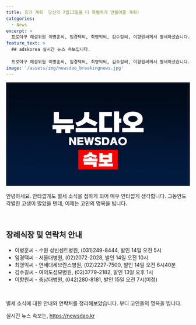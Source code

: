 ```yaml
---
title: 휴가 계획  당신의 7월13일을 더 특별하게 만들어줄 계획!
categories:
  - News
excerpt: >
  프로야구 해설위원 이병훈씨, 임경택씨, 최영익씨, 김수길씨, 이향원씨께서 별세하셨습니다. 발인 일정과 연락처는 다음과 같습니다: 이병훈씨(14일 오전 5시, 수원 성빈센트병원, 031-249-8444), 임경택씨(14일 오전 10시, 서울대병원, 02-2072-2028), 최영익씨(14일 오전 6시40분, 연세대세브란스병원, 02-2227-7500), 김수길씨(13일 오후 1시, 여의도성모병원, 02-3779-2182), 이향원씨(15일 오전 7시(미정), 충남대병원, 042-280-8181).
feature_text: >
  ## adskorea 실시간 뉴스 속보입니다.

  프로야구 해설위원 이병훈씨, 임경택씨, 최영익씨, 김수길씨, 이향원씨께서 별세하셨습니다. 발인 일정과 연락처는 다음과 같습니다: 이병훈씨(14일 오전 5시, 수원 성빈센트병원, 031-249-8444), 임경택씨(14일 오전 10시, 서울대병원, 02-2072-2028), 최영익씨(14일 오전 6시40분, 연세대세브란스병원, 02-2227-7500), 김수길씨(13일 오후 1시, 여의도성모병원, 02-3779-2182), 이향원씨(15일 오전 7시(미정), 충남대병원, 042-280-8181).
image: '/assets/img/newsdao_breakingnews.jpg'
---
```


<p><img src="/assets/img/newsdao_breakingnews.jpg" alt="adskorea 속보" /></p>

<p>안녕하세요. 안타깝게도 별세 소식을 접하게 되어 매우 안타깝게 생각합니다. 그동안도 각별한 고생이 많았을 텐데, 이제는 고인의 명복을 빕니다.</p>

<p data-ke-size="size16">&nbsp;</p>

<h2 data-ke-size="size26">장례식장 및 연락처 안내</h2>

<ul>
<li>이병훈씨 - 수원 성빈센트병원, (031)249-8444, 발인 14일 오전 5시</li>
<li>임경택씨 - 서울대병원, (02)2072-2028, 발인 14일 오전 10시</li>
<li>최영익씨 - 연세대세브란스병원, (02)2227-7500, 발인 14일 오전 6시40분</li>
<li>김수길씨 - 여의도성모병원, (02)3779-2182, 발인 13일 오후 1시</li>
<li>이향원씨 - 충남대병원, (042)280-8181, 발인 15일 오전 7시(미정)</li>
</ul>

<p data-ke-size="size16">&nbsp;</p>

<p>별세 소식에 대한 안내와 연락처를 정리해보았습니다. 부디 고인들의 명복을 빕니다.</p>
실시간 뉴스 속보는, <a href="https://newsdao.kr" rel="dofollow">https://newsdao.kr</a>


